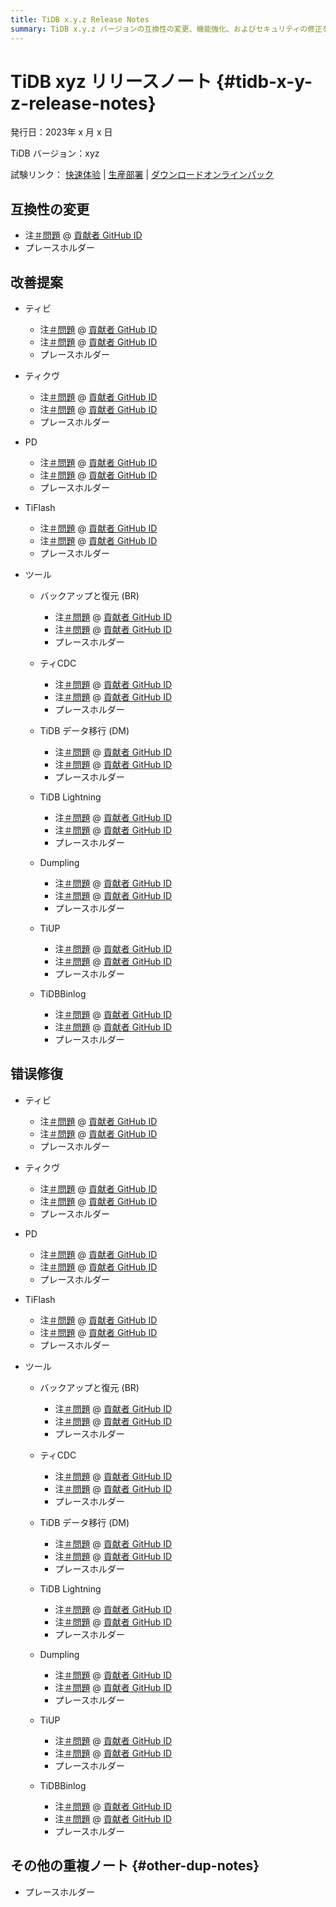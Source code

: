 ```yaml
---
title: TiDB x.y.z Release Notes
summary: TiDB x.y.z バージョンの互換性の変更、機能強化、およびセキュリティの修正を確認しました。
---
```


# TiDB xyz リリースノート {#tidb-x-y-z-release-notes}

発行日：2023年 x 月 x 日

TiDB バージョン：xyz

試験リンク： [快速体验](https://docs.pingcap.com/zh/tidb/vx.y/quick-start-with-tidb) | [生産部署](https://docs.pingcap.com/zh/tidb/vx.y/production-deployment-using-tiup) | [ダウンロードオンラインパック](https://cn.pingcap.com/product-community/?version=vx.y.z#version-list)

## 互換性の変更

-   注[＃問題](https://github.com/pingcap/$%7Brepo-name%7D/issues/$%7Bissue-id%7D) @ [貢献者 GitHub ID](https://github.com/$%7Bgithub-id%7D)
-   プレースホルダー

## 改善提案

-   ティビ

    -   注[＃問題](https://github.com/pingcap/tidb/issues/$%7Bissue-id%7D) @ [貢献者 GitHub ID](https://github.com/$%7Bgithub-id%7D)
    -   注[＃問題](https://github.com/pingcap/tidb/issues/$%7Bissue-id%7D) @ [貢献者 GitHub ID](https://github.com/$%7Bgithub-id%7D)
    -   プレースホルダー

-   ティクヴ

    -   注[＃問題](https://github.com/tikv/tikv/issues/$%7Bissue-id%7D) @ [貢献者 GitHub ID](https://github.com/$%7Bgithub-id%7D)
    -   注[＃問題](https://github.com/tikv/tikv/issues/$%7Bissue-id%7D) @ [貢献者 GitHub ID](https://github.com/$%7Bgithub-id%7D)
    -   プレースホルダー

-   PD

    -   注[＃問題](https://github.com/tikv/pd/issues/$%7Bissue-id%7D) @ [貢献者 GitHub ID](https://github.com/$%7Bgithub-id%7D)
    -   注[＃問題](https://github.com/tikv/pd/issues/$%7Bissue-id%7D) @ [貢献者 GitHub ID](https://github.com/$%7Bgithub-id%7D)
    -   プレースホルダー

-   TiFlash

    -   注[＃問題](https://github.com/pingcap/tiflash/issues/$%7Bissue-id%7D) @ [貢献者 GitHub ID](https://github.com/$%7Bgithub-id%7D)
    -   注[＃問題](https://github.com/pingcap/tiflash/issues/$%7Bissue-id%7D) @ [貢献者 GitHub ID](https://github.com/$%7Bgithub-id%7D)
    -   プレースホルダー

-   ツール

    -   バックアップと復元 (BR)

        -   注[＃問題](https://github.com/pingcap/tidb/issues/$%7Bissue-id%7D) @ [貢献者 GitHub ID](https://github.com/$%7Bgithub-id%7D)
        -   注[＃問題](https://github.com/pingcap/tidb/issues/$%7Bissue-id%7D) @ [貢献者 GitHub ID](https://github.com/$%7Bgithub-id%7D)
        -   プレースホルダー

    -   ティCDC

        -   注[＃問題](https://github.com/pingcap/tiflow/issues/$%7Bissue-id%7D) @ [貢献者 GitHub ID](https://github.com/$%7Bgithub-id%7D)
        -   注[＃問題](https://github.com/pingcap/tiflow/issues/$%7Bissue-id%7D) @ [貢献者 GitHub ID](https://github.com/$%7Bgithub-id%7D)
        -   プレースホルダー

    -   TiDB データ移行 (DM)

        -   注[＃問題](https://github.com/pingcap/tiflow/issues/$%7Bissue-id%7D) @ [貢献者 GitHub ID](https://github.com/$%7Bgithub-id%7D)
        -   注[＃問題](https://github.com/pingcap/tiflow/issues/$%7Bissue-id%7D) @ [貢献者 GitHub ID](https://github.com/$%7Bgithub-id%7D)
        -   プレースホルダー

    -   TiDB Lightning

        -   注[＃問題](https://github.com/pingcap/tidb/issues/$%7Bissue-id%7D) @ [貢献者 GitHub ID](https://github.com/$%7Bgithub-id%7D)
        -   注[＃問題](https://github.com/pingcap/tidb/issues/$%7Bissue-id%7D) @ [貢献者 GitHub ID](https://github.com/$%7Bgithub-id%7D)
        -   プレースホルダー

    -   Dumpling

        -   注[＃問題](https://github.com/pingcap/tidb/issues/$%7Bissue-id%7D) @ [貢献者 GitHub ID](https://github.com/$%7Bgithub-id%7D)
        -   注[＃問題](https://github.com/pingcap/tidb/issues/$%7Bissue-id%7D) @ [貢献者 GitHub ID](https://github.com/$%7Bgithub-id%7D)
        -   プレースホルダー

    -   TiUP

        -   注[＃問題](https://github.com/pingcap/tiup/issues/$%7Bissue-id%7D) @ [貢献者 GitHub ID](https://github.com/$%7Bgithub-id%7D)
        -   注[＃問題](https://github.com/pingcap/tiup/issues/$%7Bissue-id%7D) @ [貢献者 GitHub ID](https://github.com/$%7Bgithub-id%7D)
        -   プレースホルダー

    -   TiDBBinlog

        -   注[＃問題](https://github.com/pingcap/tidb-binlog/issues/$%7Bissue-id%7D) @ [貢献者 GitHub ID](https://github.com/$%7Bgithub-id%7D)
        -   注[＃問題](https://github.com/pingcap/tidb-binlog/issues/$%7Bissue-id%7D) @ [貢献者 GitHub ID](https://github.com/$%7Bgithub-id%7D)
        -   プレースホルダー

## 错误修復

-   ティビ

    -   注[＃問題](https://github.com/pingcap/tidb/issues/$%7Bissue-id%7D) @ [貢献者 GitHub ID](https://github.com/$%7Bgithub-id%7D)
    -   注[＃問題](https://github.com/pingcap/tidb/issues/$%7Bissue-id%7D) @ [貢献者 GitHub ID](https://github.com/$%7Bgithub-id%7D)
    -   プレースホルダー

-   ティクヴ

    -   注[＃問題](https://github.com/tikv/tikv/issues/$%7Bissue-id%7D) @ [貢献者 GitHub ID](https://github.com/$%7Bgithub-id%7D)
    -   注[＃問題](https://github.com/tikv/tikv/issues/$%7Bissue-id%7D) @ [貢献者 GitHub ID](https://github.com/$%7Bgithub-id%7D)
    -   プレースホルダー

-   PD

    -   注[＃問題](https://github.com/tikv/pd/issues/$%7Bissue-id%7D) @ [貢献者 GitHub ID](https://github.com/$%7Bgithub-id%7D)
    -   注[＃問題](https://github.com/tikv/pd/issues/$%7Bissue-id%7D) @ [貢献者 GitHub ID](https://github.com/$%7Bgithub-id%7D)
    -   プレースホルダー

-   TiFlash

    -   注[＃問題](https://github.com/pingcap/tiflash/issues/$%7Bissue-id%7D) @ [貢献者 GitHub ID](https://github.com/$%7Bgithub-id%7D)
    -   注[＃問題](https://github.com/pingcap/tiflash/issues/$%7Bissue-id%7D) @ [貢献者 GitHub ID](https://github.com/$%7Bgithub-id%7D)
    -   プレースホルダー

-   ツール

    -   バックアップと復元 (BR)

        -   注[＃問題](https://github.com/pingcap/tidb/issues/$%7Bissue-id%7D) @ [貢献者 GitHub ID](https://github.com/$%7Bgithub-id%7D)
        -   注[＃問題](https://github.com/pingcap/tidb/issues/$%7Bissue-id%7D) @ [貢献者 GitHub ID](https://github.com/$%7Bgithub-id%7D)
        -   プレースホルダー

    -   ティCDC

        -   注[＃問題](https://github.com/pingcap/tiflow/issues/$%7Bissue-id%7D) @ [貢献者 GitHub ID](https://github.com/$%7Bgithub-id%7D)
        -   注[＃問題](https://github.com/pingcap/tiflow/issues/$%7Bissue-id%7D) @ [貢献者 GitHub ID](https://github.com/$%7Bgithub-id%7D)
        -   プレースホルダー

    -   TiDB データ移行 (DM)

        -   注[＃問題](https://github.com/pingcap/tiflow/issues/$%7Bissue-id%7D) @ [貢献者 GitHub ID](https://github.com/$%7Bgithub-id%7D)
        -   注[＃問題](https://github.com/pingcap/tiflow/issues/$%7Bissue-id%7D) @ [貢献者 GitHub ID](https://github.com/$%7Bgithub-id%7D)
        -   プレースホルダー

    -   TiDB Lightning

        -   注[＃問題](https://github.com/pingcap/tidb/issues/$%7Bissue-id%7D) @ [貢献者 GitHub ID](https://github.com/$%7Bgithub-id%7D)
        -   注[＃問題](https://github.com/pingcap/tidb/issues/$%7Bissue-id%7D) @ [貢献者 GitHub ID](https://github.com/$%7Bgithub-id%7D)
        -   プレースホルダー

    -   Dumpling

        -   注[＃問題](https://github.com/pingcap/tidb/issues/$%7Bissue-id%7D) @ [貢献者 GitHub ID](https://github.com/$%7Bgithub-id%7D)
        -   注[＃問題](https://github.com/pingcap/tidb/issues/$%7Bissue-id%7D) @ [貢献者 GitHub ID](https://github.com/$%7Bgithub-id%7D)
        -   プレースホルダー

    -   TiUP

        -   注[＃問題](https://github.com/pingcap/tiup/issues/$%7Bissue-id%7D) @ [貢献者 GitHub ID](https://github.com/$%7Bgithub-id%7D)
        -   注[＃問題](https://github.com/pingcap/tiup/issues/$%7Bissue-id%7D) @ [貢献者 GitHub ID](https://github.com/$%7Bgithub-id%7D)
        -   プレースホルダー

    -   TiDBBinlog

        -   注[＃問題](https://github.com/pingcap/tidb-binlog/issues/$%7Bissue-id%7D) @ [貢献者 GitHub ID](https://github.com/$%7Bgithub-id%7D)
        -   注[＃問題](https://github.com/pingcap/tidb-binlog/issues/$%7Bissue-id%7D) @ [貢献者 GitHub ID](https://github.com/$%7Bgithub-id%7D)
        -   プレースホルダー

## その他の重複ノート {#other-dup-notes}

-   プレースホルダー
